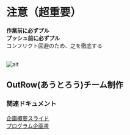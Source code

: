 # 注意（超重要）
**作業前に必ずプル**<br>**プッシュ前に必ずプル**<br>
コンフリクト回避のため、之を徹底する<br>
<br>


![alt](https://raw.githubusercontent.com/louim/in-case-of-fire/refs/heads/master/in_case_of_fire.png)

## OutRow(あうとろう)チーム制作

### 関連ドキュメント
[企画概要スライド](https://chat.google.com/room/AAAAIWJng-Q/b_NZlv9vm64/b_NZlv9vm64)<br>
[プログラム企画書](https://docs.google.com/document/d/10bhXitljOsIJgPHLzCE6j7YDnNpv7NYCNLT1jDfKky8/edit)
